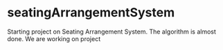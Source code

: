 # seatingArrangementSystem
Starting project on Seating Arrangement System.
The algorithm is almost done.
We are working on project
